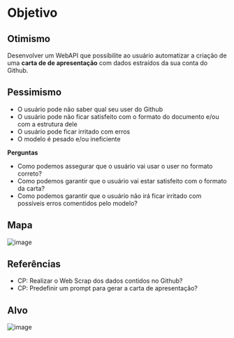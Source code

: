 # Objetivo

## Otimismo
Desenvolver um WebAPI que possibilite ao usuário automatizar a criação de uma **carta de de apresentação** com dados estraídos da sua conta do Github.

## Pessimismo
- O usuário pode não saber qual seu user do Github
- O usuário pode não ficar satisfeito com o formato do documento e/ou com a estrutura dele
- O usuário pode ficar irritado com erros
- O modelo é pesado e/ou ineficiente

**Perguntas**
- Como podemos assegurar que o usuário vai usar o user no formato correto?
- Como podemos garantir que o usuário vai estar satisfeito com o formato da carta?
- Como podemos garantir que o usuário não irá ficar irritado com possíveis erros comentidos pelo modelo?

## Mapa

![image](https://github.com/user-attachments/assets/f8893185-13ea-4ae6-9bfb-af64b108281c)


## Referências

- CP: Realizar o Web Scrap dos dados contidos no Github?
- CP: Predefinir um prompt para gerar a carta de apresentação?

## Alvo
![image](https://github.com/user-attachments/assets/5912155b-3710-4387-a904-f09e12e777c1)
